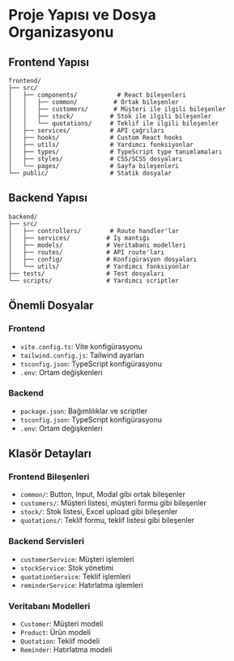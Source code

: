 # Proje Yapısı ve Dosya Organizasyonu

## Frontend Yapısı
```
frontend/
├── src/
│   ├── components/           # React bileşenleri
│   │   ├── common/          # Ortak bileşenler
│   │   ├── customers/       # Müşteri ile ilgili bileşenler
│   │   ├── stock/          # Stok ile ilgili bileşenler
│   │   └── quotations/     # Teklif ile ilgili bileşenler
│   ├── services/           # API çağrıları
│   ├── hooks/              # Custom React hooks
│   ├── utils/              # Yardımcı fonksiyonlar
│   ├── types/              # TypeScript type tanımlamaları
│   ├── styles/             # CSS/SCSS dosyaları
│   └── pages/              # Sayfa bileşenleri
└── public/                 # Statik dosyalar
```

## Backend Yapısı
```
backend/
├── src/
│   ├── controllers/        # Route handler'lar
│   ├── services/          # İş mantığı
│   ├── models/            # Veritabanı modelleri
│   ├── routes/            # API route'ları
│   ├── config/            # Konfigürasyon dosyaları
│   └── utils/             # Yardımcı fonksiyonlar
├── tests/                 # Test dosyaları
└── scripts/               # Yardımcı scriptler
```

## Önemli Dosyalar

### Frontend
- `vite.config.ts`: Vite konfigürasyonu
- `tailwind.config.js`: Tailwind ayarları
- `tsconfig.json`: TypeScript konfigürasyonu
- `.env`: Ortam değişkenleri

### Backend
- `package.json`: Bağımlılıklar ve scriptler
- `tsconfig.json`: TypeScript konfigürasyonu
- `.env`: Ortam değişkenleri

## Klasör Detayları

### Frontend Bileşenleri
- `common/`: Button, Input, Modal gibi ortak bileşenler
- `customers/`: Müşteri listesi, müşteri formu gibi bileşenler
- `stock/`: Stok listesi, Excel upload gibi bileşenler
- `quotations/`: Teklif formu, teklif listesi gibi bileşenler

### Backend Servisleri
- `customerService`: Müşteri işlemleri
- `stockService`: Stok yönetimi
- `quotationService`: Teklif işlemleri
- `reminderService`: Hatırlatma işlemleri

### Veritabanı Modelleri
- `Customer`: Müşteri modeli
- `Product`: Ürün modeli
- `Quotation`: Teklif modeli
- `Reminder`: Hatırlatma modeli
